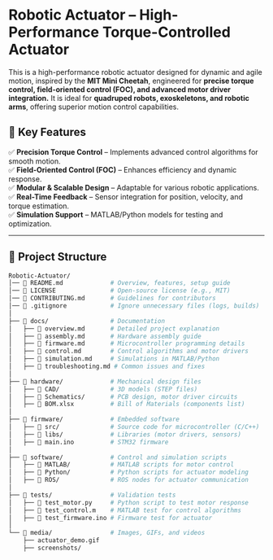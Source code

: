 # Robotic Actuator – High-Performance Torque-Controlled Actuator  
This is a high-performance robotic actuator designed for dynamic and agile motion, inspired by the **MIT Mini Cheetah**, engineered for **precise torque control, field-oriented control (FOC), and advanced motor driver integration.** It is ideal for **quadruped robots, exoskeletons, and robotic arms**, offering superior motion control capabilities. 

## 🌟 **Key Features**  
✅ **Precision Torque Control** – Implements advanced control algorithms for smooth motion.  
✅ **Field-Oriented Control (FOC)** – Enhances efficiency and dynamic response.  
✅ **Modular & Scalable Design** – Adaptable for various robotic applications.  
✅ **Real-Time Feedback** – Sensor integration for position, velocity, and torque estimation.  
✅ **Simulation Support** – MATLAB/Python models for testing and optimization.  

---

## 📁 **Project Structure**  

```bash
Robotic-Actuator/  
│── 📜 README.md             # Overview, features, setup guide  
│── 📜 LICENSE               # Open-source license (e.g., MIT)  
│── 📜 CONTRIBUTING.md       # Guidelines for contributors   
│── 📜 .gitignore            # Ignore unnecessary files (logs, builds)  
│  
├── 📂 docs/                 # Documentation  
│   ├── 📜 overview.md       # Detailed project explanation  
│   ├── 📜 assembly.md       # Hardware assembly guide  
│   ├── 📜 firmware.md       # Microcontroller programming details  
│   ├── 📜 control.md        # Control algorithms and motor drivers  
│   ├── 📜 simulation.md     # Simulations in MATLAB/Python  
│   ├── 📜 troubleshooting.md # Common issues and fixes  
│  
├── 📂 hardware/             # Mechanical design files  
│   ├── 📂 CAD/              # 3D models (STEP files)  
│   ├── 📂 Schematics/       # PCB design, motor driver circuits  
│   ├── 📜 BOM.xlsx          # Bill of Materials (components list)  
│  
├── 📂 firmware/             # Embedded software  
│   ├── 📂 src/              # Source code for microcontroller (C/C++)  
│   ├── 📂 libs/             # Libraries (motor drivers, sensors)  
│   ├── 📜 main.ino          # STM32 firmware  
│  
├── 📂 software/             # Control and simulation scripts  
│   ├── 📂 MATLAB/           # MATLAB scripts for motor control  
│   ├── 📂 Python/           # Python scripts for actuator modeling  
│   ├── 📂 ROS/              # ROS nodes for actuator communication  
│  
├── 📂 tests/                # Validation tests  
│   ├── 📜 test_motor.py     # Python script to test motor response  
│   ├── 📜 test_control.m    # MATLAB test for control algorithms  
│   ├── 📜 test_firmware.ino # Firmware test for actuator  
│  
└── 📂 media/                # Images, GIFs, and videos  
    ├── actuator_demo.gif     
    ├── screenshots/  







